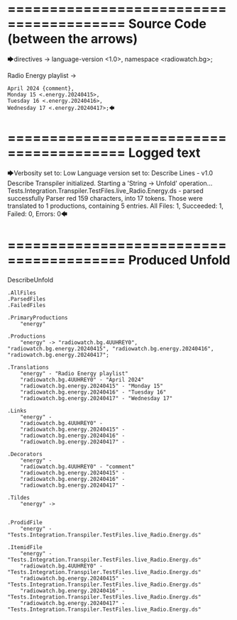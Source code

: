 ========================================
Source Code (between the arrows)
========================================

🡆directives ->
	language-version <1.0>,
	namespace <radiowatch.bg>;

Radio Energy playlist <energy> ->

	April 2024 {comment},
	Monday 15 <.energy.20240415>,
	Tuesday 16 <.energy.20240416>,
	Wednesday 17 <.energy.20240417>;🡄

========================================
Logged text
========================================

🡆Verbosity set to: Low
Language version set to: Describe Lines - v1.0
Describe Transpiler initialized.
Starting a 'String -> Unfold' operation...
Tests.Integration.Transpiler.TestFiles.live_Radio.Energy.ds - parsed successfully
Parser red 159 characters, into 17 tokens.
Those were translated to 1 productions, containing 5 entries.
All Files: 1, Succeeded: 1, Failed: 0, Errors: 0🡄

========================================
Produced Unfold
========================================

DescribeUnfold

    .AllFiles
    .ParsedFiles
    .FailedFiles

    .PrimaryProductions
        "energy" 

    .Productions
        "energy" -> "radiowatch.bg.4UUHREY0", "radiowatch.bg.energy.20240415", "radiowatch.bg.energy.20240416", "radiowatch.bg.energy.20240417";

    .Translations
        "energy" - "Radio Energy playlist"
        "radiowatch.bg.4UUHREY0" - "April 2024"
        "radiowatch.bg.energy.20240415" - "Monday 15"
        "radiowatch.bg.energy.20240416" - "Tuesday 16"
        "radiowatch.bg.energy.20240417" - "Wednesday 17"

    .Links
        "energy" - 
        "radiowatch.bg.4UUHREY0" - 
        "radiowatch.bg.energy.20240415" - 
        "radiowatch.bg.energy.20240416" - 
        "radiowatch.bg.energy.20240417" - 

    .Decorators
        "energy" - 
        "radiowatch.bg.4UUHREY0" - "comment"
        "radiowatch.bg.energy.20240415" - 
        "radiowatch.bg.energy.20240416" - 
        "radiowatch.bg.energy.20240417" - 

    .Tildes
        "energy" -> 


    .ProdidFile
        "energy" - "Tests.Integration.Transpiler.TestFiles.live_Radio.Energy.ds"

    .ItemidFile
        "energy" - "Tests.Integration.Transpiler.TestFiles.live_Radio.Energy.ds"
        "radiowatch.bg.4UUHREY0" - "Tests.Integration.Transpiler.TestFiles.live_Radio.Energy.ds"
        "radiowatch.bg.energy.20240415" - "Tests.Integration.Transpiler.TestFiles.live_Radio.Energy.ds"
        "radiowatch.bg.energy.20240416" - "Tests.Integration.Transpiler.TestFiles.live_Radio.Energy.ds"
        "radiowatch.bg.energy.20240417" - "Tests.Integration.Transpiler.TestFiles.live_Radio.Energy.ds"

